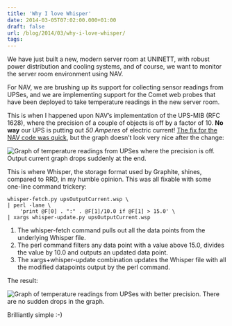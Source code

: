 ```yaml
---
title: 'Why I love Whisper'
date: 2014-03-05T07:02:00.000+01:00
draft: false
url: /blog/2014/03/why-i-love-whisper/
tags: 
---
```


We have just built a new, modern server room at UNINETT, with robust power distribution and cooling systems, and of course, we want to monitor the server room environment using NAV.

For NAV, we are brushing up its support for collecting sensor readings from UPSes, and we are implementing support for the Comet web probes that have been deployed to take temperature readings in the new server room.

This is when I happened upon NAV’s implementation of the UPS-MIB (RFC 1628), where the precision of a couple of objects is off by a factor of 10. **No way** our UPS is putting out _50 Amperes_ of electric current! [The fix for the NAV code was quick](https://github.com/Uninett/nav/commit/fb32bda5a81f1c6bab96d7516c58c1df1bb80928), but the graph doesn’t look very nice after the change:

![Graph of temperature readings from UPSes where the precision is off. Output current graph drops suddenly at the end.](/image/blog/tumblr_inline_n1yuefrgtu1swzy6x.png "Graph of temperature readings")

This is where Whisper, the storage format used by Graphite, shines, compared to RRD, in my humble opinion. This was all fixable with some one-line command trickery:

```shell
whisper-fetch.py upsOutputCurrent.wsp \
| perl -lane \
    'print @F[0] . ":" . @F[1]/10.0 if @F[1] > 15.0' \
| xargs whisper-update.py upsOutputCurrent.wsp
```

1.  The whisper-fetch command pulls out all the data points from the underlying Whisper file.
2.  The perl command filters any data point with a value above 15.0, divides the value by 10.0 and outputs an updated data point.
3.  The xargs+whisper-update combination updates the Whisper file with all the modified datapoints output by the perl command.

The result:

![Graph of temperature readings from UPSes with better precision. There are no sudden drops in the graph.](/image/blog/tumblr_inline_n1yuvf0boh1swzy6x.png "Graph of temperature readings with better precision")

Brilliantly simple :-)

